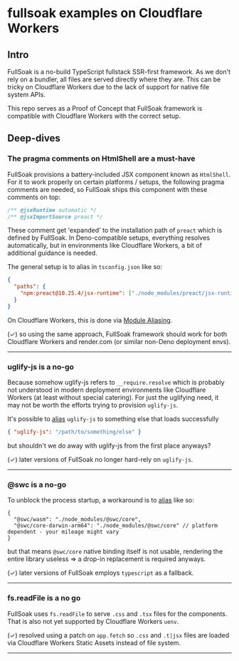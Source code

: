 # fullsoak examples on Cloudflare Workers

## Intro

FullSoak is a no-build TypeScript fullstack SSR-first framework. As we don't
rely on a bundler, all files are served directly where they are. This can be
tricky on Cloudflare Workers due to the lack of support for native file system
APIs.

This repo serves as a Proof of Concept that FullSoak framework is compatible
with Cloudflare Workers with the correct setup.

## Deep-dives

### The pragma comments on HtmlShell are a must-have

FullSoak provisions a battery-included JSX component known as `HtmlShell`. For
it to work properly on certain platforms / setups, the following pragma comments
are needed, so FullSoak ships this component with these comments on top:

```ts
/** @jsxRuntime automatic */
/** @jsxImportSource preact */
```

These comment get 'expanded' to the installation path of `preact` which is
defined by FullSoak. In Deno-compatible setups, everything resolves
automatically, but in environments like Cloudflare Workers, a bit of additional
guidance is needed.

The general setup is to alias in `tsconfig.json` like so:

```json
{
  "paths": {
    "npm:preact@10.25.4/jsx-runtime": ["./node_modules/preact/jsx-runtime"]
  }
}
```

On Cloudflare Workers, this is done via
[Module Aliasing](https://developers.cloudflare.com/workers/wrangler/configuration/#module-aliasing).

(✓) so using the same approach, FullSoak framework should work for both
Cloudflare Workers and render.com (or similar non-Deno deployment envs).

---

### uglify-js is a no-go

Because somehow uglify-js refers to `__require.resolve` which is probably not
understood in modern deployment environments like Cloudflare Workers (at least
without special catering). For just the uglifying need, it may not be worth the
efforts trying to provision `uglify-js`.

It's possible to
[alias](https://developers.cloudflare.com/workers/wrangler/configuration/#module-aliasing)
`uglify-js` to something else that loads successfully

```json
{ "uglify-js": "/path/to/something/else" }
```

but shouldn't we do away with uglify-js from the first place anyways?

(✓) later versions of FullSoak no longer hard-rely on `uglify-js`.

---

### @swc is a no-go

To unblock the process startup, a workaround is to
[alias](https://developers.cloudflare.com/workers/wrangler/configuration/#module-aliasing)
like so:

```jsonc
{
  "@swc/wasm": "./node_modules/@swc/core",
  "@swc/core-darwin-arm64": "./node_modules/@swc/core" // platform dependent - your mileage might vary
}
```

but that means `@swc/core` native binding itself is not usable, rendering the
entire library useless => a drop-in replacement is required anyways.

(✓) later versions of FullSoak employs `typescript` as a fallback.

---

### fs.readFile is a no go

FullSoak uses `fs.readFile` to serve `.css` and `.tsx` files for the components.
That is also not yet supported by Cloudflare Workers `uenv`.

(✓) resolved using a patch on `app.fetch` so `.css` and `.t|jsx` files are
loaded via Cloudflare Workers Static Assets instead of file system.

---

